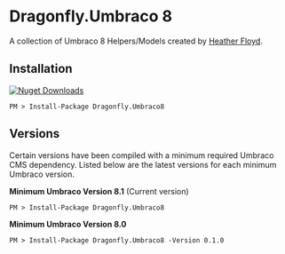 # Dragonfly.Umbraco 8 #

A collection of Umbraco 8 Helpers/Models created by [Heather Floyd](https://www.HeatherFloyd.com).

## Installation ##
[![Nuget Downloads](https://buildstats.info/nuget/Dragonfly.Umbraco8)](https://www.nuget.org/packages/Dragonfly.Umbraco8/)

    PM > Install-Package Dragonfly.Umbraco8

## Versions ##
Certain versions have been compiled with a minimum required Umbraco CMS dependency. Listed below are the latest versions for each minimum Umbraco version.

**Minimum Umbraco Version 8.1**
(Current version)

    PM > Install-Package Dragonfly.Umbraco8 

**Minimum Umbraco Version 8.0**

    PM > Install-Package Dragonfly.Umbraco8 -Version 0.1.0

